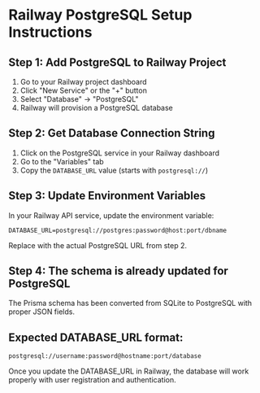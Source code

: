 # Railway PostgreSQL Setup Instructions

## Step 1: Add PostgreSQL to Railway Project

1. Go to your Railway project dashboard
2. Click "New Service" or the "+" button
3. Select "Database" → "PostgreSQL"
4. Railway will provision a PostgreSQL database

## Step 2: Get Database Connection String

1. Click on the PostgreSQL service in your Railway dashboard
2. Go to the "Variables" tab
3. Copy the `DATABASE_URL` value (starts with `postgresql://`)

## Step 3: Update Environment Variables

In your Railway API service, update the environment variable:

```
DATABASE_URL=postgresql://postgres:password@host:port/dbname
```

Replace with the actual PostgreSQL URL from step 2.

## Step 4: The schema is already updated for PostgreSQL

The Prisma schema has been converted from SQLite to PostgreSQL with proper JSON fields.

## Expected DATABASE_URL format:
```
postgresql://username:password@hostname:port/database
```

Once you update the DATABASE_URL in Railway, the database will work properly with user registration and authentication.